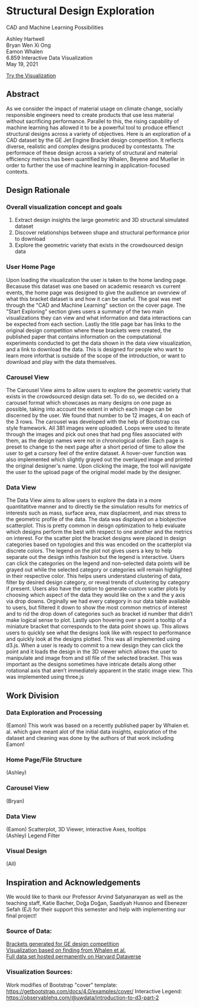 # Structural Design Exploration
CAD and Machine Learning Possibilities

Ashley Hartwell  
Bryan Wen Xi Ong  
Eamon Whalen<br>
6.859 Interactive Data Visualization<br>
May 19, 2021<br>

[Try the Visualization](https://6859-sp21.github.io/final-project-structural_design_exploration/)

## Abstract
As we consider the impact of material usage on climate change, socially responsible engineers need to create products that use less material without sacrificing performance. Parallel to this, the rising capability of machine learning has allowed it to be a powerful tool to produce effienct structural designs across a variety of objectives. Here is an exploration of a CAD dataset by the GE Jet Engine Bracket design competition. It reflects diverse, realistic and complex designs produced by contestants. The performace of these design across a variety of structural and material efficiency metrics has been quantified by Whalen, Beyene and Mueller in order to further the use of machine learning in application-focused contexts.

## Design Rationale
### Overall visualization concept and goals
1. Extract design insights the large geometric and 3D structural simulated dataset <br>
2. Discover relationships between shape and structural performance prior to download <br>
3. Explore the geometric variety that exists in the crowdsourced design data

### User Home Page
Upon loading the visualization the user is taken to the home landing page. Becasuse this dataset was one based on academic research vs current events, the home page was designed to give the audience an overview of what this bracket dataset is and how it can be useful. The goal was met through the "CAD and Machine Learning" section on the cover page. The "Start Exploring" section gives users a summary of the two main visualizations they can view and what information and data interactions can be expected from each section. Lastly the title page bar has links to the original design competition where these brackets were created, the published paper that contains information on the computational experiments conducted to get the data shown in the data view visualization, and a link to download the data. This is designed for people who want to learn more inforthat is outside of the scope of the introduction, or want to download and play with the data themselves. 

### Carousel View
The Carousel View aims to allow users to explore the geometric variety that exists in the crowdsourced design data set. To do so, we decided on a carousel format which showcases as many designs on one page as possible, taking into account the extent in which each image can be discerned by the user. We found that number to be 12 images, 4 on each of the 3 rows. The carousel was developed with the help of Bootstrap css style framework. All 381 images were uploaded. Loops were used to iterate through the images and pick out ones that had png files associated with them, as the design names were not in chronological order. Each page is preset to change to the next page after a short period of time to allow the user to get a cursory feel of the entire dataset. A hover-over function was also implemented which slightly grayed out the overlayed image and printed the original designer's name. Upon clicking the image, the tool will navigate the user to the upload page of the original model made by the designer.

### Data View
The Data View aims to allow users to explore the data in a more quantitatitve manner and to directly tie the simulation results for metrics of interests such as mass, surface area, max displacment, and max stress to the geometric profile of the data. The data was displayed on a biobjective scatterplot. This is pretty common in deisgn optimization to help evaluate which designs perform the best with respect to one another and the metrics on interest. For the scatter plot the bracket designs were placed in design categories based on typologies and this was encoded on the scatterplot via discrete colors. The legend on the plot not gives users a key to help separate out the design inthis fashion but the legend is interactive. Users can click the categories on the legend and non-selected data points will be grayed out while the selected category or categories will remain highlighted in their respective color. This helps users understand clustering of data, filter by desired design category, or reveal trends of clustering by category if present. Users also have the option to generate custom scatter plots by choosing which aspect of the data they would like on the x and the y axis via drop downs. Orginally we had every category in our data table available to users, but filtered it down to show the most common metrics of interest and to rid the drop down of categories such as bracket id number that didn’t make logical sense to plot. Lastly upon hovering over a point a tooltip of a miniature bracket that corresponds to the data point shows up. This allows users to quickly see what the designs look like with respect to performance and quickly look at the designs plotted. This was all implemented using d3.js. When a user is ready to commit to a new design they can click the point and it loads the design in the 3D viewer which allows the user to manipulate and image from and stl file of the selected bracket. This was important as the designs sometimes have intricate details along other rotational axis that aren’t immediately apparent in the static image view. This was implemented using three.js

## Work Division
### Data Exploration and Processing
(Eamon) This work was based on a recently published paper by Whalen et. al. which gave meant alot of the initial data insights, exploration of the dataset and cleaning was done by the authors of that work including Eamon! 

### Home Page/File Structure
(Ashley)

### Carousel View
(Bryan)

### Data View
(Eamon) Scatterplot, 3D Viewer, interactive Axes, tooltips
<br>
(Ashley) Legend Filter

### Visual Design
(All)

## Inspiration and Acknowledgements
We would like to thank our Professor Arvind Satyanarayan as well as the teaching staff, Katie Bacher, Doğa Doğan, Saadiyah Husnoo and Ebenezer Sefah (EJ) for their support this semester and help with implementing our final project!

### Source of Data: 
[Brackets generated for GE design competition](https://grabcad.com/challenges/ge-jet-engine-bracket-challenge) <br>
[Visualization based on finding from Whalen et al.](https://arxiv.org/abs/2105.03534) <br>
[Full data set hosted permanently on Harvard Dataverse](https://dataverse.harvard.edu/dataset.xhtml?persistentId=doi:10.7910/DVN/XFUWJG)

### Visualization Sources: 
Work modifies of Bootstrap "cover" template: https://getbootstrap.com/docs/4.0/examples/cover/
Interactive Legend: https://observablehq.com/@uwdata/introduction-to-d3-part-2

